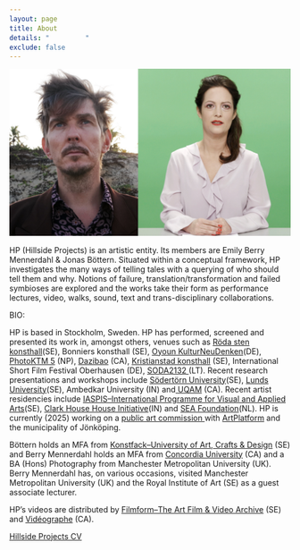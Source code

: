 ```yaml
---
layout: page
title: About
details: "         "
exclude: false
---
```

![](/images/test.jpg)

HP (Hillside Projects) is an artistic entity. Its members are Emily Berry Mennerdahl & Jonas Böttern. Situated within a conceptual framework, HP investigates the many ways of telling tales with a querying of who should tell them and why. Notions of failure, translation/transformation and failed symbioses are explored and the works take their form as performance lectures, video, walks, sound, text and trans-disciplinary collaborations.



B﻿IO:

HP is based in Stockholm, Sweden. HP has performed, screened and presented its work in, amongst others, venues such as [Röda sten konsthall](https://rodastenkonsthall.se/utstallningar/dhak-dhak-ho-hum-ah-eekff-iii-ie/)(SE), Bonniers konsthall (SE), [Oyoun KulturNeuDenken](https://oyoun.de/en/event/l2l_opening/)(DE), [PhotoKTM 5](https://photoktm.com/program/searching-for-the-european-roller/) (NP), [Dazibao](https://en.dazibao.art/exhibition-hillside-projects) (CA), [Kristianstad konsthall](https://regionmuseet.se/kalender/i-like-maps-because-they-lie/) (SE), International Short Film Festival Oberhausen (DE), [SODA2132 ](https://sodas2123.lt/en/walking-is-still-honest-about-being-and-moving-together/)(LT). Recent research presentations and workshops include [Södertörn University](https://www.sh.se/institutioner--amnen/institutionen-for-kultur-och-larande/litteraturvetenskap/ratatoskr-research-group-for-literary-animal-studies#:~:text=9%2D10%20december%202024%20arrangerade,%2C%20Universitetet%20i%20Li%C3%A8ge%2C%20Belgien.)(SE), [Lunds University](https://www.lu.se/evenemang/relentless-existential-threats-stretching-across-disciplines-and-dimensions-foster-existential-well)(SE), Ambedkar University (IN) and[ UQAM](https://labdoc.uqam.ca/wp-content/uploads/sites/95/LabDoc_E%CC%81co_Prog.pdf) (CA). Recent artist residencies include [IASPIS–International Programme for Visual and Applied Arts](https://www.konstnarsnamnden.se/en/international-programmes-and-residencies/iaspis-international-programme-for-visual-and-applied-arts/iaspis-digital-archive/hillside-projects/)(SE), [Clark House House Initiative](https://theshowroom.org/about/relationships/clark-house-initiative)(IN) and [SEA Foundation](https://www.seafoundation.eu/hillside-projects-exhibition-vultures/)(NL). HP is currently (2025) working on a [public art commission ](https://jonkopingslansmuseum.se/se-och-gora/kalender/evenemang/gnistrande-skymd/)with [ArtPlatform](https://artplatform.se/) and the municipality of Jönköping.

Böttern holds an MFA from [Konstfack–University of Art, Crafts & Design](https://www.konstfack.se/en/) (SE) and Berry Mennerdahl holds an MFA from [Concordia University](https://www.concordia.ca/finearts/studio-arts/programs/graduate.html) (CA) and a BA (Hons) Photography from Manchester Metropolitan University (UK). Berry Mennerdahl has, on various occasions, visited Manchester Metropolitan University (UK) and the Royal Institute of Art (SE) as a guest associate lecturer.

HP’s videos are distributed by [Filmform–The Art Film & Video Archive](https://www.filmform.com/artists/13264-hillside-projects-artist-group/) (SE) and [Vidéographe](https://www.videographe.org/?s=hillside+projects) (CA).



[Hillside Projects CV](/cv.html)

![]()

[](/cv.html)